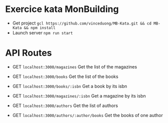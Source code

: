 # Exercice kata MonBuilding

- Get project `gcl https://github.com/vinceduong/MB-Kata.git && cd MB-Kata && npm install`
- Launch server `npm run start`

# API Routes

- GET `localhost:3000/magazines` Get the list of the magazines

- GET `localhost:3000/books` Get the list of the books

- GET `localhost:3000/books/:isbn` Get a book by its isbn

- GET `localhost:3000/magazines/:isbn` Get a magazine by its isbn

- GET `localhost:3000/authors` Get the list of authors

- GET `localhost:3000/authors/:author/books` Get the books of one author

